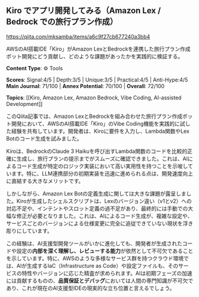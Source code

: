## Kiro でアプリ開発してみる（Amazon Lex / Bedrock での旅行プラン作成）

https://qiita.com/mksamba/items/a6c9f27cb677240a3bb4

AWSのAI搭載IDE「Kiro」がAmazon LexとBedrockを連携した旅行プラン作成ボット開発にどう貢献し、どのような課題があったかを実践的に検証する。

**Content Type**: ⚙️ Tools

**Scores**: Signal:4/5 | Depth:3/5 | Unique:3/5 | Practical:4/5 | Anti-Hype:4/5
**Main Journal**: 71/100 | **Annex Potential**: 70/100 | **Overall**: 72/100

**Topics**: [[Kiro, Amazon Lex, Amazon Bedrock, Vibe Coding, AI-assisted Development]]

このQiita記事では、Amazon LexとBedrockを組み合わせた旅行プラン作成ボット開発において、AWSのAI搭載IDE「Kiro」のVibe Coding機能を実践的に試した経験を共有しています。開発者は、Kiroに要件を入力し、Lambda関数やLex Botのコード生成を試みました。

Kiroは、BedrockのClaude 3 Haikuを呼び出すLambda関数のコードを比較的正確に生成し、旅行プランの提示までがスムーズに確認できました。これは、AIによるコード生成が特定のロジック実装において高い実用性を持つことを示唆しています。特に、LLM連携部分の初期実装を迅速に進められる点は、開発速度向上に直結する大きなメリットです。

しかしながら、Amazon Lex Botの定義生成に関しては大きな課題が露呈しました。Kiroが生成したシェルスクリプトは、Lexのバージョン違い（v1とv2）への対応不足や、インテントやスロット定義の過不足があり、最終的には手動での大幅な修正が必要となりました。これは、AIによるコード生成が、複雑な設定や、サービスごとのバージョンによる仕様変更に完全に追従できていない現状を浮き彫りにしています。

この経験は、AI支援型開発ツールがいかに進化しても、開発者が生成されたコードや設定の**内部を深く理解し、レビューする能力**が依然として不可欠であることを示しています。特に、AWSのような多様なサービス群を持つクラウド環境では、AIが生成するIaC（Infrastructure as Code）や設定ファイルも、そのサービスの特性やバージョンに応じた精査が求められます。AIは初期フェーズの加速には貢献するものの、**品質保証とデバッグ**においては人間の専門知識が不可欠であり、これが現在のAI支援型IDEの現実的な立ち位置と言えるでしょう。
